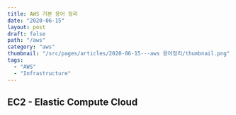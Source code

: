 ```yaml
---
title: AWS 기본 용어 정리
date: "2020-06-15"
layout: post
draft: false
path: "/aws"
category: "aws"
thumbnail: "/src/pages/articles/2020-06-15---aws 용어정리/thumbnail.png"
tags:
  - "AWS"
  - "Infrastructure"
---
```


## EC2 - Elastic Compute Cloud
